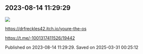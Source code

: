 
## 2023-08-14 11:29:29
![](assets/20250331_002512_524053.jpg) 

https://drfreckles42.itch.io/youre-the-os

https://t.me/-1001317411526/19442

Published on 2023-08-14 11:29:29. Saved on 2025-03-31 00:25:12
